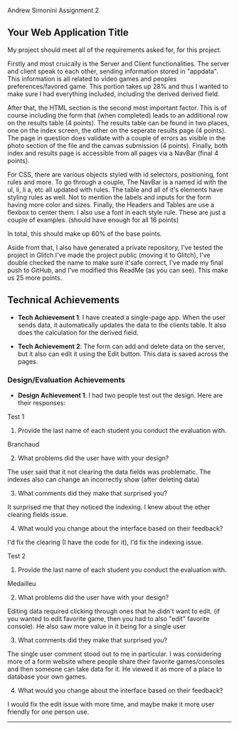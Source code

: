 Andrew Simonini
Assignment 2

## Your Web Application Title
My project should meet all of the requirements asked for, for this project.

Firstly and most cruically is the Server and Client functionalities. 
The server and client speak to each other, sending information stored in "appdata". 
This information is all related to video games and peoples preferences/favored game. 
This portion takes up 28% and thus I wanted to make sure I had everything included, 
including the derived derived field. 

After that, the HTML section is the second most important factor. This is of course
including the form that (when completed) leads to an additional row on the results table
(4 points). The results table can be found in two places, one on the index screen, the other
on the seperate results page (4 points). The page in question does validate with a couple of
errors as visible in the photo section of the file and the canvas submission (4 points). Finally,
both index and results page is accessible from all pages via a NavBar (final 4 points).

For CSS, there are various objects styled with id selectors, positioning, font rules and more.
To go through a couple, The NavBar is a named id with the ul, li, li a, etc all updated with rules.
The table and all of it's elements have styling rules as well. Not to mention the labels and inputs for
the form having more color and sizes. Finally, the Headers and Tables are use a flexbox to center them.
I also use a font in each style rule. These are just a couple of examples. (should have enough for all 16 points)

In total, this should make up 60% of the base points.

Aside from that, I also have generated a private repository, I've tested the project in Glitch
I've made the project public (moving it to Glitch), I've double checked the name to make sure it'safe
correct, I've made my final push to GitHub, and I've modified this ReadMe (as you can see).
This make us 25 more points.


## Technical Achievements
- **Tech Achievement 1**: I have created a single-page app. When the user sends data, it automatically 
updates the data to the clients table. It also does the calculation for the derived field.

- **Tech Achievement 2**: The form can add and delete data on the server, but it also can edit it
using the Edit button. This data is saved across the pages.

### Design/Evaluation Achievements
- **Design Achievement 1**: I had two people test out the design. Here are their responses:

Test 1
1. Provide the last name of each student you conduct the evaluation with.

Branchaud

2. What problems did the user have with your design?

The user said that it not clearing the data fields was problematic.
The indexes also can change an incorrectly show (after deleting data)

3. What comments did they make that surprised you?

It surprised me that they noticed the indexing. I knew about the other
clearing fields issue.

4. What would you change about the interface based on their feedback?

I'd fix the clearing (I have the code for it), I'd fix the indexing issue.

Test 2
1. Provide the last name of each student you conduct the evaluation with.

Medailleu

2. What problems did the user have with your design?

Editing data required clicking through ones that he didn't want to edit. 
(if you wanted to edit favorite game, then you had to also "edit" favorite
console). He also saw more value in it being for a single user

3. What comments did they make that surprised you?

The single user comment stood out to me in particular. I was considering more
of a form website where people share their favorite games/consoles and then
someone can take data for it. He viewed it as more of a place to database
your own games.

4. What would you change about the interface based on their feedback?

I would fix the edit issue with more time, and maybe make it more user friendly
for one person use.





---
